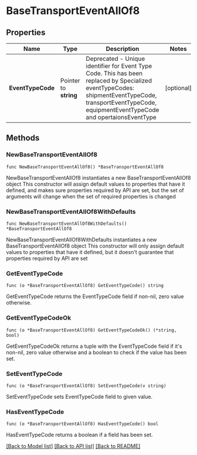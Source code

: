 # BaseTransportEventAllOf8

## Properties

Name | Type | Description | Notes
------------ | ------------- | ------------- | -------------
**EventTypeCode** | Pointer to **string** | Deprecated - Unique identifier for Event Type Code. This has been replaced by Specialized eventTypeCodes: shipmentEventTypeCode, transportEventTypeCode, equipmentEventTypeCode and opertaionsEventType  | [optional] 

## Methods

### NewBaseTransportEventAllOf8

`func NewBaseTransportEventAllOf8() *BaseTransportEventAllOf8`

NewBaseTransportEventAllOf8 instantiates a new BaseTransportEventAllOf8 object
This constructor will assign default values to properties that have it defined,
and makes sure properties required by API are set, but the set of arguments
will change when the set of required properties is changed

### NewBaseTransportEventAllOf8WithDefaults

`func NewBaseTransportEventAllOf8WithDefaults() *BaseTransportEventAllOf8`

NewBaseTransportEventAllOf8WithDefaults instantiates a new BaseTransportEventAllOf8 object
This constructor will only assign default values to properties that have it defined,
but it doesn't guarantee that properties required by API are set

### GetEventTypeCode

`func (o *BaseTransportEventAllOf8) GetEventTypeCode() string`

GetEventTypeCode returns the EventTypeCode field if non-nil, zero value otherwise.

### GetEventTypeCodeOk

`func (o *BaseTransportEventAllOf8) GetEventTypeCodeOk() (*string, bool)`

GetEventTypeCodeOk returns a tuple with the EventTypeCode field if it's non-nil, zero value otherwise
and a boolean to check if the value has been set.

### SetEventTypeCode

`func (o *BaseTransportEventAllOf8) SetEventTypeCode(v string)`

SetEventTypeCode sets EventTypeCode field to given value.

### HasEventTypeCode

`func (o *BaseTransportEventAllOf8) HasEventTypeCode() bool`

HasEventTypeCode returns a boolean if a field has been set.


[[Back to Model list]](../README.md#documentation-for-models) [[Back to API list]](../README.md#documentation-for-api-endpoints) [[Back to README]](../README.md)



